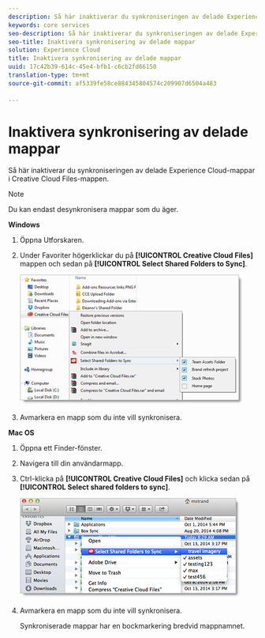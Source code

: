 ```yaml
---
description: Så här inaktiverar du synkroniseringen av delade Experience Cloud-mappar i Creative Cloud Files-mappen.
keywords: core services
seo-description: Så här inaktiverar du synkroniseringen av delade Experience Cloud-mappar i Creative Cloud Files-mappen.
seo-title: Inaktivera synkronisering av delade mappar
solution: Experience Cloud
title: Inaktivera synkronisering av delade mappar
uuid: 17c42b39-614c-45e4-bfb1-c6cb2fd66150
translation-type: tm+mt
source-git-commit: af5339fe58ce884345804574c209907d6504a483

---
```



# Inaktivera synkronisering av delade mappar

Så här inaktiverar du synkroniseringen av delade Experience Cloud-mappar i Creative Cloud Files-mappen.

>[!NOTE]
>
>Du kan endast desynkronisera mappar som du äger.
<p class="head"> <b>Windows</b> </p>

1. Öppna Utforskaren.

1. Under Favoriter högerklickar du på **[!UICONTROL Creative Cloud Files]** mappen och sedan på **[!UICONTROL Select Shared Folders to Sync]**.

   ![](assets/select_sync_folders.png)

1. Avmarkera en mapp som du inte vill synkronisera.

<p class="head"> <b>Mac OS</b> </p>

1. Öppna ett Finder-fönster.

1. Navigera till din användarmapp.

1. Ctrl-klicka på **[!UICONTROL Creative Cloud Files]** och klicka sedan på **[!UICONTROL Select shared folders to sync]**.

   ![](assets/select_sync_folders_mac.png)

1. Avmarkera en mapp som du inte vill synkronisera.

   Synkroniserade mappar har en bockmarkering bredvid mappnamnet.